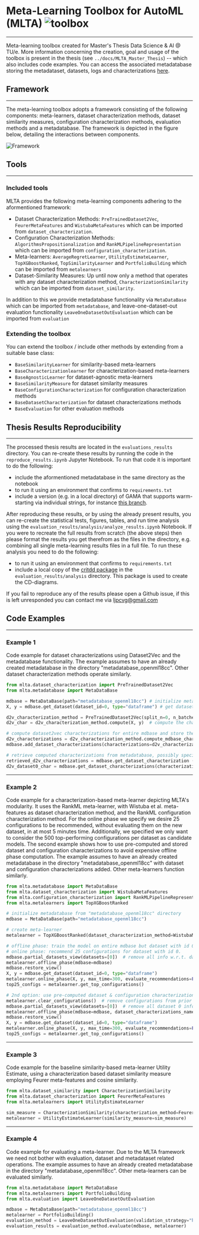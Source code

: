 # Meta-Learning Toolbox for AutoML (MLTA) ![toolbox](docs/mlta-logo-name.jpg)
-----
Meta-learning toolbox created for Master's Thesis Data Science & AI @ TU/e. More information concerning the creation, goal and usage of the toolbox is present in the thesis (see `../docs/MLTA_Master_Thesis`) -- which also includes code examples. You can access the associated metadatabase storing the metadataset, datasets, logs and characterizations [here](https://drive.google.com/file/d/135SYH96k2G24AieWdRFWf4FXVmuSq_J9/view?usp=sharing).


## Framework
-----
The meta-learning toolbox adopts a framework consisting of the following components:  meta-learners, dataset characterization methods, dataset similarity
measures, configuration characterization methods, evaluation methods and a metadatabase.
The framework is depicted in the figure below, detailing the interactions between components.

![Framework](docs/mlta_framework.jpg "Title")

## Tools
------
### Included tools
MLTA provides the following meta-learning components adhering to the aformentioned framework:
- Dataset Characterization Methods: `PreTrainedDataset2Vec`, `FeurerMetaFeatures` and `WistubaMetaFeatures` which can be imported from `dataset_characterization`.
- Configuration Characterization Methods: `AlgorithmsPropositionalization` and `RankMLPipelineRepresentation` which can be imported from `configuration_characterization`.
- Meta-learners: `AverageRegretLearner`, `UtilityEstimateLearner`, `TopXGBoostRanked`, `TopSimilarityLearner` and `PortfolioBuilding` which can be imported from `metalearners`
- Dataset-Similarity Measures: Up until now only a method that operates with any dataset characterization method, `CharacterizationSimilarity` which can be imported from `dataset_similarity`. 

In addition to this we provide metadatabase functionality via `MetaDataBase` which can be imported from `metadatabase`, and leave-one-dataset-out evaluation functionality `LeaveOneDatasetOutEvaluation` which can be imported from `evaluation`

### Extending the toolbox
You can extend the toolbox / include other methods by extending from a suitable base class:
- `BaseSimilarityLearner` for similarity-based meta-learners
- `BaseCharacterizationlearner` for characterization-based meta-learners
- `BaseAgnosticLearner` for dataset-agnostic meta-learners
- `BaseSimilarityMeasure` for dataset similarity measures
- `BaseConfigurationCharacterization` for configuration characterization methods
- `BaseDatasetCharacterization` for dataset characterizations methods
- `BaseEvaluation` for other evaluation methods

## Thesis Results Reproducibility
-----
The processed thesis results are located in the `evaluations_results` directory. You can re-create these results by running the code in the `reproduce_results.ipynb` Jupyter Notebook. To run that code it is important to do the following:
- include the aformentioned metadatabase in the same directory as the notebook
- to run it using an environment that confirms to `requirements.txt`
- include a version (e.g. in a local directory) of GAMA that supports warm-starting via individual strings, for instance [this branch](https://github.com/openml-labs/gama/tree/fix_warm_start).

After reproducing these results, or by using the already present results, you can re-create the statistical tests, figures, tables, and run time analysis using the `evaluation_results/analysis/analyze_results.ipynb` Notebook. If you were to recreate the full results from scratch (the above steps) then please format the results you get therefrom as the files in the directory, e.g. combining all single meta-learning results files in a full file. To run these analysis you need to do the following:
- to run it using an environment that confirms to `requirements.txt` 
- include a local copy of the [critdd package](https://github.com/mirkobunse/critdd) in the `evaluation_results/analysis` directory. This package is used to create the CD-diagrams.

If you fail to reproduce any of the results please open a Github issue, if this is left unresponded you can contact me via ljpcvg@gmail.com

## Code Examples
-----
### Example 1
Code example for dataset characterizations using Dataset2Vec and the metadatabase functionality. The example assumes to have an already created metadatabase in the directory "metadatabase\_openml18cc". Other dataset characterization methods operate similarly.
```python
from mlta.dataset_characterization import PreTrainedDataset2Vec
from mlta.metadatabase import MetaDataBase

mdbase = MetaDataBase(path="metadatabase_openml18cc") # initialize metadatabase from "metadatabase_openml18cc" directory
X, y = mdbase.get_dataset(dataset_id=0, type="dataframe") # get dataset with id 0 in pd.DataFrame format

d2v_characterization_method = PreTrainedDataset2Vec(split_n=0, n_batches=10)  # initialize the characterization method
d2v_char = d2v_characterization_method.compute(X, y)  # compute the characterization for dataset with id 0

# compute dataset2vec characterizations for entire mdbase and store them accordingly
d2v_characterizations = d2v_characterization_method.compute_mdbase_characterizations(mdbase=mdbase)  
mdbase.add_dataset_characterizations(characterizations=d2v_characterizations, name="dataset2vec_split0_10batches")

# retrieve computed characterizations from metadatabase, possibly specifying the dataset ids
retrieved_d2v_characterizations = mdbase.get_dataset_characterization (characterization_name="dataset2vec_split0_10batches")
d2v_dataset0_char = mdbase.get_dataset_characterizations(characterization_name="dataset2vec_split0_10batches", dataset_ids=[0])
```

-----
### Example 2
Code example for a characterization-based meta-learner depicting MLTA's modularity. It uses the RankML meta-learner, with Wistuba et al. meta-features as dataset characterization method, and the RankML configuration characterization method. For the online phase we specify we desire 25 configurations to be recommended, without evaluating them on the new dataset, in at most 5 minutes time. Additionally, we specified we only want to consider the 500 top-performing configurations per dataset as candidate models. The second example shows how to use pre-computed and stored dataset and configuration characterizations to avoid expensive offline phase computation. The example assumes to have an already created metadatabase in the directory "metadatabase\_openml18cc" with dataset and configuration characterizations added. Other meta-learners function similarly.
```python
from mlta.metadatabase import MetaDataBase
from mlta.dataset_characterization import WistubaMetaFeatures
from mlta.configuration_characterization import RankMLPipelineRepresentation
from mlta.metalearners import TopXGBoostRanked

# initialize metadatabase from "metadatabase_openml18cc" directory
mdbase = MetaDataBase(path="metadatabase_openml18cc") 

# create meta-learner
metalearner = TopXGBoostRanked(dataset_characterization_method=WistubaMetaFeatures(), configuration_characterization_method=RankMLPipelineRepresentation(mdbase=mdbase))

# offline phase: train the model on entire mdbase but dataset with id 0, 
# online phase: recommend 25 configurations for dataset with id 0. 
mdbase.partial_datasets_view(datasets=[0])  # remove all info w.r.t. dataset 0
metalearner.offline_phase(mdbase=mdbase)
mdbase.restore_view()
X, y = mdbase.get_dataset(dataset_id=0, type="dataframe")
metalearner.online_phase(X, y, max_time=300, evaluate_recommendations=False, metric="neg_log_loss", total_n_configs=25, max_n_models=500)
top25_configs = metalearner.get_top_configurations()

# 2nd option: use pre-computed dataset & configuration characterizations in mdbase.
metalearner.clear_configurations()  # remove configurations from prior online phase
mdbase.partial_datasets_view(datasets=[0])  # remove all dataset 0 info, also chars
metalearner.offline_phase(mdbase=mdbase, dataset_characterizations_name="wistuba_metafeatures", configuration_characterizations_name="rankml_pipeline_representation")
mdbase.restore_view()
X, y = mdbase.get_dataset(dataset_id=0, type="dataframe")
metalearner.online_phase(X, y, max_time=300, evaluate_recommendations=False, metric="neg_log_loss", total_n_configs=25, max_n_models=500)
top25_configs = metalearner.get_top_configurations()
```

-----
### Example 3
Code example for the baseline similarity-based meta-learner Utility Estimate, using a characterization based dataset similarity measure employing Feurer meta-features and cosine similarity.

```python
from mlta.dataset_similarity import CharacterizationSimilarity
from mlta.dataset_characterization import FeurerMetaFeatures
from mlta.metalearners import UtilityEstimateLearner

sim_measure = CharacterizationSimilarity(characterization_method=FeurerMetaFeatures(), compare_characterizations_by="cosine_similarity")
metalearner = UtilityEstimateLearner(similarity_measure=sim_measure)
```

-----
### Example 4
Code example for evaluating a meta-learner. Due to the MLTA framework we need not bother with evaluation, dataset and metadataset related operations. The example assumes to have an already created metadatabase in the directory "metadatabase\_openml18cc". Other meta-learners can be evaluated similarly.

```python
from mlta.metadatabase import MetaDataBase
from mlta.metalearners import PortfolioBuilding
from mlta.evaluation import LeaveOneDatasetOutEvaluation

mdbase = MetaDataBase(path="metadatabase_openml18cc") 
metalearner = PortfolioBuilding()
evaluation_method = LeaveOneDatasetOutEvaluation(validation_strategy="holdout", test_size=0.2, n_configs=25, max_time=300)
evaluation_results = evaluation_method.evaluate(mdbase, metalearner)
```
